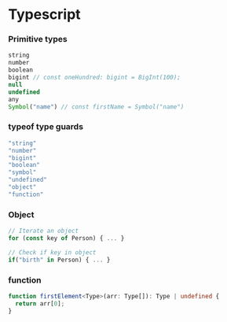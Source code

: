 # Typescript

### Primitive types
```typescript
string
number
boolean
bigint // const oneHundred: bigint = BigInt(100);
null
undefined
any
Symbol("name") // const firstName = Symbol("name")
```

### typeof type guards
```typescript
"string"
"number"
"bigint"
"boolean"
"symbol"
"undefined"
"object"
"function"
```

### Object
```typescript
// Iterate an object
for (const key of Person) { ... }

// Check if key in object
if("birth" in Person) { ... }

```

### function
```typescript
function firstElement<Type>(arr: Type[]): Type | undefined {
  return arr[0];
}
```